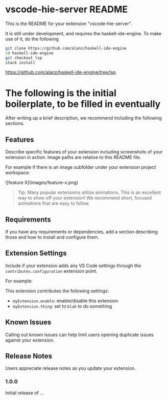 # vscode-hie-server README

This is the README for your extension "vscode-hie-server".

It is still under development, and requires the haskell-ide-engine.
To make use of it, do the following

```bash
git clone https://github.com/alanz/haskell-ide-engine
cd haskell-ide-engine
git checkout lsp
stack install
```

https://github.com/alanz/haskell-ide-engine/tree/lsp

# The following is the initial boilerplate, to be filled in eventually

After writing up a brief description, we recommend including the following
sections.

## Features

Describe specific features of your extension including screenshots of your
extension in action. Image paths are relative to this README file.

For example if there is an image subfolder under your extension project workspace:

\!\[feature X\]\(images/feature-x.png\)

> Tip: Many popular extensions utilize animations. This is an excellent way to
> show off your extension! We recommend short, focused animations that are easy
> to follow.

## Requirements

If you have any requirements or dependencies, add a section describing those and
how to install and configure them.

## Extension Settings

Include if your extension adds any VS Code settings through the
`contributes.configuration` extension point.

For example:

This extension contributes the following settings:

* `myExtension.enable`: enable/disable this extension
* `myExtension.thing`: set to `blah` to do something

## Known Issues

Calling out known issues can help limit users opening duplicate issues against your extension.

## Release Notes

Users appreciate release notes as you update your extension.

### 1.0.0

Initial release of ...

